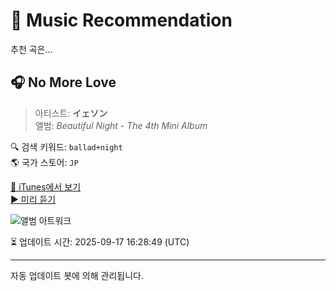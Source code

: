 
# 🎵 Music Recommendation

추천 곡은...

## 🎧 No More Love  
> 아티스트: **イェソン**  
> 앨범: _Beautiful Night - The 4th Mini Album_  

🔍 검색 키워드: `ballad+night`  
🌎 국가 스토어: `JP`

[🔗 iTunes에서 보기](https://music.apple.com/jp/album/no-more-love/1565271053?i=1565271065&uo=4)  
[▶️ 미리 듣기](https://audio-ssl.itunes.apple.com/itunes-assets/AudioPreview125/v4/5e/26/a7/5e26a723-06cc-bf7e-9bd6-8d7c21d698f0/mzaf_11702650733612007780.plus.aac.p.m4a)

![앨범 아트워크](https://is1-ssl.mzstatic.com/image/thumb/Music125/v4/ac/0a/43/ac0a437f-c0e4-4aef-a36f-e728c99091fd/Cover_YESUNG.jpg/100x100bb.jpg)

⏳ 업데이트 시간: 2025-09-17 16:28:49 (UTC)

---
자동 업데이트 봇에 의해 관리됩니다.
